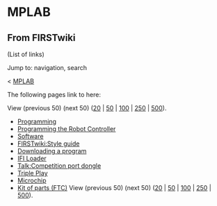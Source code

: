 # MPLAB

## From FIRSTwiki

(List of links)

Jump to: navigation, search

< [MPLAB](/index.php?title=MPLAB&redirect=no "MPLAB")

The following pages link to here:

View (previous 50) (next 50) ([20](/index.php?title=Special:Whatlinkshere/MPLAB&limit=20&from=0 "Special:Whatlinkshere/MPLAB") | [50](/index.php?title=Special:Whatlinkshere/MPLAB&limit=50&from=0 "Special:Whatlinkshere/MPLAB") | [100](/index.php?title=Special:Whatlinkshere/MPLAB&limit=100&from=0 "Special:Whatlinkshere/MPLAB") | [250](/index.php?title=Special:Whatlinkshere/MPLAB&limit=250&from=0 "Special:Whatlinkshere/MPLAB") | [500](/index.php?title=Special:Whatlinkshere/MPLAB&limit=500&from=0 "Special:Whatlinkshere/MPLAB")).

- [Programming](Programming "Programming")
- [Programming the Robot Controller](Programming_the_Robot_Controller "Programming the Robot Controller")
- [Software](Software "Software")
- [FIRSTwiki:Style guide](FIRSTwiki:Style_guide "FIRSTwiki:Style guide")
- [Downloading a program](Downloading_a_program "Downloading a program")
- [IFI Loader](IFI_Loader "IFI Loader")
- [Talk:Competition port dongle](Talk:Competition_port_dongle "Talk:Competition port dongle")
- [Triple Play](triple-play)
- [Microchip](Microchip "Microchip")
- [Kit of parts (FTC)](Kit_of_parts_%28FTC%29 "Kit of parts \(FTC\)") View (previous 50) (next 50) ([20](/index.php?title=Special:Whatlinkshere/MPLAB&limit=20&from=0 "Special:Whatlinkshere/MPLAB") | [50](/index.php?title=Special:Whatlinkshere/MPLAB&limit=50&from=0 "Special:Whatlinkshere/MPLAB") | [100](/index.php?title=Special:Whatlinkshere/MPLAB&limit=100&from=0 "Special:Whatlinkshere/MPLAB") | [250](/index.php?title=Special:Whatlinkshere/MPLAB&limit=250&from=0 "Special:Whatlinkshere/MPLAB") | [500](/index.php?title=Special:Whatlinkshere/MPLAB&limit=500&from=0 "Special:Whatlinkshere/MPLAB")).
